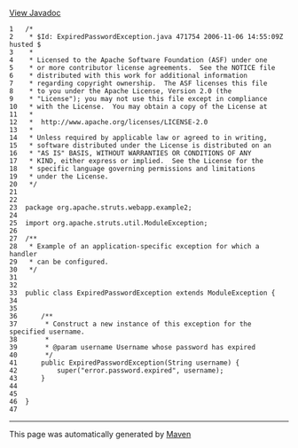 [View Javadoc](../../../../../../apidocs/org/apache/struts/webapp/example2/ExpiredPasswordException.html.md)


    1   /*
    2    * $Id: ExpiredPasswordException.java 471754 2006-11-06 14:55:09Z husted $
    3    *
    4    * Licensed to the Apache Software Foundation (ASF) under one
    5    * or more contributor license agreements.  See the NOTICE file
    6    * distributed with this work for additional information
    7    * regarding copyright ownership.  The ASF licenses this file
    8    * to you under the Apache License, Version 2.0 (the
    9    * "License"); you may not use this file except in compliance
    10   * with the License.  You may obtain a copy of the License at
    11   *
    12   *  http://www.apache.org/licenses/LICENSE-2.0
    13   *
    14   * Unless required by applicable law or agreed to in writing,
    15   * software distributed under the License is distributed on an
    16   * "AS IS" BASIS, WITHOUT WARRANTIES OR CONDITIONS OF ANY
    17   * KIND, either express or implied.  See the License for the
    18   * specific language governing permissions and limitations
    19   * under the License.
    20   */
    21  
    22  
    23  package org.apache.struts.webapp.example2;
    24  
    25  import org.apache.struts.util.ModuleException;
    26  
    27  /**
    28   * Example of an application-specific exception for which a handler
    29   * can be configured.
    30   */
    31  
    32  
    33  public class ExpiredPasswordException extends ModuleException {
    34  
    35  
    36      /**
    37       * Construct a new instance of this exception for the specified username.
    38       *
    39       * @param username Username whose password has expired
    40       */
    41      public ExpiredPasswordException(String username) {
    42          super("error.password.expired", username);
    43      }
    44  
    45  
    46  }
    47  

------------------------------------------------------------------------

This page was automatically generated by [Maven](http://maven.apache.org/)
